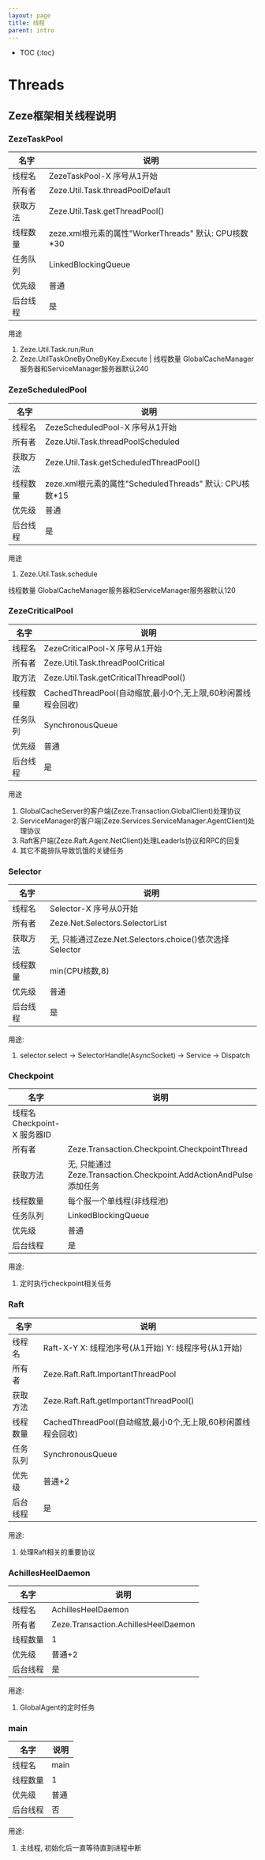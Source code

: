 ```yaml
---
layout: page
title: 线程
parent: intro
---
```


* TOC
{:toc}

# Threads

## Zeze框架相关线程说明

### ZezeTaskPool

| 名字          | 说明                                         |
|-------------|--------------------------------------------|
| 线程名         | ZezeTaskPool-X 序号从1开始                      |
| 所有者         | Zeze.Util.Task.threadPoolDefault           |
| 获取方法        | Zeze.Util.Task.getThreadPool()             |
| 线程数量        | zeze.xml根元素的属性"WorkerThreads" 默认: CPU核数*30 |
| 任务队列        | LinkedBlockingQueue                        |
| 优先级         | 普通                                         |
| 后台线程        | 是                                          |

用途
1. Zeze.Util.Task.run/Run
2. Zeze.UtilTaskOneByOneByKey.Execute |
线程数量
GlobalCacheManager服务器和ServiceManager服务器默认240

### ZezeScheduledPool

| 名字        | 说明                                            |
|-----------|-----------------------------------------------|
| 线程名       | ZezeScheduledPool-X 序号从1开始                    |
| 所有者       | Zeze.Util.Task.threadPoolScheduled            |
| 获取方法      | Zeze.Util.Task.getScheduledThreadPool()       |
| 线程数量      | zeze.xml根元素的属性"ScheduledThreads" 默认: CPU核数*15 |
| 优先级       | 普通                                            |
| 后台线程      | 是                                             |

用途
1. Zeze.Util.Task.schedule

线程数量
GlobalCacheManager服务器和ServiceManager服务器默认120

### ZezeCriticalPool

| 名字        | 说明                                         |
|-----------|--------------------------------------------|
| 线程名       | ZezeCriticalPool-X 序号从1开始                  |
| 所有者       | Zeze.Util.Task.threadPoolCritical          |
| 取方法       | Zeze.Util.Task.getCriticalThreadPool()     |
| 线程数量      | CachedThreadPool(自动缩放,最小0个,无上限,60秒闲置线程会回收) |
| 任务队列      | SynchronousQueue                           |
| 优先级       | 普通                                         |
| 后台线程      | 是                                          |

用途
1. GlobalCacheServer的客户端(Zeze.Transaction.GlobalClient)处理协议
2. ServiceManager的客户端(Zeze.Services.ServiceManager.AgentClient)处理协议
3. Raft客户端(Zeze.Raft.Agent.NetClient)处理LeaderIs协议和RPC的回复
4. 其它不能排队导致饥饿的关键任务

### Selector

| 名字         | 说明                                             |
|------------|------------------------------------------------|
| 线程名        | Selector-X 序号从0开始                              |
| 所有者        | Zeze.Net.Selectors.SelectorList                |
| 获取方法       | 无, 只能通过Zeze.Net.Selectors.choice()依次选择Selector |
| 线程数量       | min(CPU核数,8)                                   |
| 优先级        | 普通                                             |
| 后台线程       | 是                                              |

用途:
1. selector.select -> SelectorHandle(AsyncSocket) -> Service -> Dispatch

### Checkpoint

| 名字                        | 说明                                                       |
|---------------------------|----------------------------------------------------------|
| 线程名    Checkpoint-X 服务器ID |
| 所有者                       | Zeze.Transaction.Checkpoint.CheckpointThread             | 
| 获取方法                      | 无, 只能通过Zeze.Transaction.Checkpoint.AddActionAndPulse添加任务 |
| 线程数量                      | 每个服一个单线程(非线程池)                                           |
| 任务队列                      | LinkedBlockingQueue                                      |
| 优先级                       | 普通                                                       |
| 后台线程                      |  是                                                       |

用途:
1. 定时执行checkpoint相关任务

### Raft

| 名字     | 说明                                         |
|--------|--------------------------------------------|
| 线程名    | Raft-X-Y X: 线程池序号(从1开始) Y: 线程序号(从1开始)      |
| 所有者    | Zeze.Raft.Raft.ImportantThreadPool         |
| 获取方法   | Zeze.Raft.Raft.getImportantThreadPool()    |
| 线程数量   | CachedThreadPool(自动缩放,最小0个,无上限,60秒闲置线程会回收) |
| 任务队列   | SynchronousQueue                           |
| 优先级    | 普通+2                                       |
| 后台线程   | 是                                          |

用途:
1. 处理Raft相关的重要协议

### AchillesHeelDaemon

| 名字     | 说明                                  |
|--------|-------------------------------------|
| 线程名    | AchillesHeelDaemon                  |
| 所有者    | Zeze.Transaction.AchillesHeelDaemon |
| 线程数量   | 1                                   |
| 优先级    | 普通+2                                |
| 后台线程   |  是                                  |

用途:
1. GlobalAgent的定时任务

### main

| 名字       | 说明   |
|----------|------|
| 线程名      | main |
| 线程数量     | 1    |
| 优先级      | 普通   |
| 后台线程     |  否   |

用途:
1. 主线程, 初始化后一直等待直到进程中断

